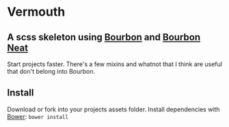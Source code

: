 # Vermouth
## A scss skeleton using [Bourbon](https://github.com/thoughtbot/bourbon) and [Bourbon Neat](https://github.com/thoughtbot/neat)
Start projects faster. There's a few mixins and whatnot that I think are useful that don't belong into Bourbon.

## Install
Download or fork into your projects assets folder.
Install dependencies with [Bower](http://bower.io/): `bower install`
